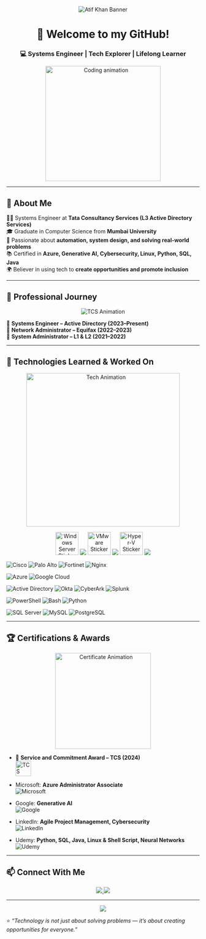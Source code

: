 <!-- Profile README for Atif Khan -->

<!-- Animated Header Banner -->
<p align="center">
  <img src="https://capsule-render.vercel.app/api?type=waving&color=gradient&height=200&section=header&text=Atif%20Khan%20👨‍💻&fontSize=40&fontColor=ffffff&animation=fadeIn&fontAlignY=35" alt="Atif Khan Banner"/>
</p>

<h1 align="center">👋 Welcome to my GitHub!</h1>
<h3 align="center">💻 Systems Engineer | Tech Explorer | Lifelong Learner</h3>

<p align="center">
  <img src="https://media.giphy.com/media/qgQUggAC3Pfv687qPC/giphy.gif" width="300" alt="Coding animation"/>
</p>

---

## 🌟 About Me  

👨‍💻 Systems Engineer at **Tata Consultancy Services (L3 Active Directory Services)**  
🎓 Graduate in Computer Science from **Mumbai University**  
🚀 Passionate about **automation, system design, and solving real-world problems**  
📚 Certified in **Azure, Generative AI, Cybersecurity, Linux, Python, SQL, Java**  
🌍 Believer in using tech to **create opportunities and promote inclusion**  

---

## 💼 Professional Journey  

<p align="center">
  <img src="https://readme-typing-svg.herokuapp.com?font=Fira+Code&size=25&duration=3000&pause=1000&color=2C5364&center=true&vCenter=true&width=600&lines=Systems+Engineer+at+Tata+Consultancy+Services;Active+Directory+%7C+Networking+%7C+Automation" alt="TCS Animation"/>
</p>

🔹 **Systems Engineer – Active Directory (2023–Present)**  
🔹 **Network Administrator – Equifax (2022–2023)**  
🔹 **System Administrator – L1 & L2 (2021–2022)**  

---

## 🚀 Technologies Learned & Worked On  

<p align="center">
  <img src="https://media.giphy.com/media/L1R1tvI9svkIWwpVYr/giphy.gif" width="400" alt="Tech Animation"/>
</p>

<p align="center">
  <!-- OS & Platforms -->
  <p align="center">
  <!-- Windows Server -->
  <img src="https://img.icons8.com/color/96/windows-server.png" width="60" alt="Windows Server Sticker"/>
  <img src="https://img.shields.io/badge/Windows%20Server-0078D6?style=for-the-badge&logo=windows&logoColor=white"/>

  <!-- VMware -->
  <img src="https://img.icons8.com/color/96/vmware.png" width="60" alt="VMware Sticker"/>
  <img src="https://img.shields.io/badge/VMware-607078?style=for-the-badge&logo=vmware&logoColor=white"/>
  
  <!-- Hyper-V -->
  <img src="https://img.icons8.com/color/96/hyper-v.png" width="60" alt="Hyper-V Sticker"/>
  <img src="https://img.shields.io/badge/Hyper--V-0078D6?style=for-the-badge&logo=microsoft&logoColor=white"/>
</p>

  <!-- Networking -->
  ![Cisco](https://img.shields.io/badge/Cisco-1BA0D7?style=for-the-badge&logo=cisco&logoColor=white)
  ![Palo Alto](https://img.shields.io/badge/Palo%20Alto-0071C5?style=for-the-badge&logo=paloaltonetworks&logoColor=white)
  ![Fortinet](https://img.shields.io/badge/Fortinet-EE3124?style=for-the-badge&logo=fortinet&logoColor=white)
  ![Nginx](https://img.shields.io/badge/Nginx-009639?style=for-the-badge&logo=nginx&logoColor=white)

  <!-- Cloud -->
  ![Azure](https://img.shields.io/badge/Azure-0078D4?style=for-the-badge&logo=microsoftazure&logoColor=white)
  ![Google Cloud](https://img.shields.io/badge/GCP-4285F4?style=for-the-badge&logo=googlecloud&logoColor=white)

  <!-- Security -->
  ![Active Directory](https://img.shields.io/badge/Active%20Directory-003366?style=for-the-badge&logo=microsoft&logoColor=white)
  ![Okta](https://img.shields.io/badge/Okta-007DC1?style=for-the-badge&logo=okta&logoColor=white)
  ![CyberArk](https://img.shields.io/badge/CyberArk-003366?style=for-the-badge&logo=cyberark&logoColor=white)
  ![Splunk](https://img.shields.io/badge/Splunk-000000?style=for-the-badge&logo=splunk&logoColor=white)

  <!-- DevOps -->
  ![PowerShell](https://img.shields.io/badge/PowerShell-5391FE?style=for-the-badge&logo=powershell&logoColor=white)
  ![Bash](https://img.shields.io/badge/Bash-4EAA25?style=for-the-badge&logo=gnubash&logoColor=white)
  ![Python](https://img.shields.io/badge/Python-3776AB?style=for-the-badge&logo=python&logoColor=white)

  <!-- Databases -->
  ![SQL Server](https://img.shields.io/badge/SQL%20Server-CC2927?style=for-the-badge&logo=microsoftsqlserver&logoColor=white)
  ![MySQL](https://img.shields.io/badge/MySQL-4479A1?style=for-the-badge&logo=mysql&logoColor=white)
  ![PostgreSQL](https://img.shields.io/badge/PostgreSQL-336791?style=for-the-badge&logo=postgresql&logoColor=white)
</p>

---

## 🏆 Certifications & Awards  

<p align="center">
  <img src="https://media.giphy.com/media/26AHONQ79FdWZhAI0/giphy.gif" width="250" alt="Certificate Animation"/>
</p>

- 🥇 **Service and Commitment Award – TCS (2024)**  
  <img src="https://img.icons8.com/color/96/000000/trophy.png" width="40" alt="TCS Award"/>  

- Microsoft: **Azure Administrator Associate**  
  ![Microsoft](https://img.shields.io/badge/Microsoft%20Azure-0078D4?style=for-the-badge&logo=microsoftazure&logoColor=white)  

- Google: **Generative AI**  
  ![Google](https://img.shields.io/badge/Google%20AI-4285F4?style=for-the-badge&logo=google&logoColor=white)  

- LinkedIn: **Agile Project Management, Cybersecurity**  
  ![LinkedIn](https://img.shields.io/badge/LinkedIn%20Learning-0A66C2?style=for-the-badge&logo=linkedin&logoColor=white)  

- Udemy: **Python, SQL, Java, Linux & Shell Script, Neural Networks**  
  ![Udemy](https://img.shields.io/badge/Udemy-A435F0?style=for-the-badge&logo=udemy&logoColor=white)  

---

## 📫 Connect With Me  

<p align="center">
  <a href="mailto:atifkhan0679@gmail.com">
    <img src="https://img.shields.io/badge/Email-D14836?style=for-the-badge&logo=gmail&logoColor=white"/>
  </a>
  <a href="https://www.linkedin.com/in/atif-khan-04a3901bb" target="_blank">
    <img src="https://img.shields.io/badge/LinkedIn-0A66C2?style=for-the-badge&logo=linkedin&logoColor=white"/>
  </a>
</p>

---

<!-- Animated Footer Banner -->
<p align="center">
  <img src="https://capsule-render.vercel.app/api?type=waving&color=gradient&height=120&section=footer"/>
</p>

⭐️ *“Technology is not just about solving problems — it’s about creating opportunities for everyone.”*

